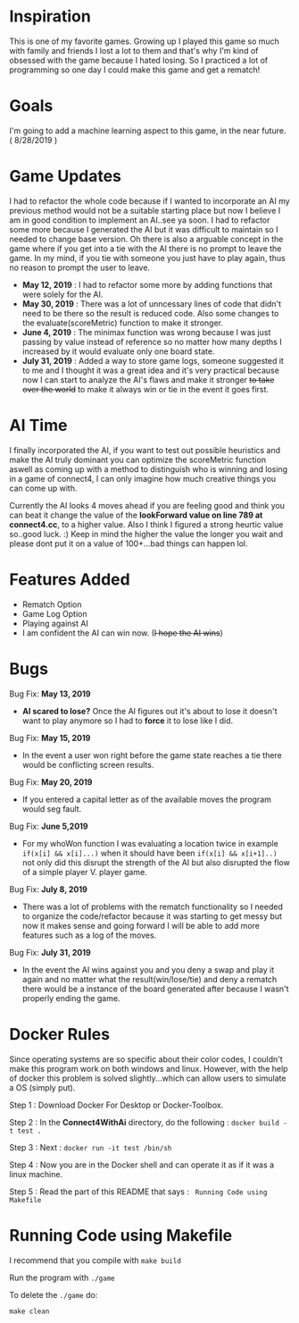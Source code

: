# Inspiration 

This is one of my favorite games. Growing up I played this game so much with family and friends I lost a lot to them and that's why I'm kind of obsessed with the game because I hated losing. So I practiced a lot of programming so one day I could make this game and get a rematch!

# Goals
I'm going to add a machine learning aspect to this game, in the near future. ( 8/28/2019 )

# Game Updates
I had to refactor the whole code because if I wanted to incorporate an AI my previous method would not be a suitable starting place but now I believe I am in good condition to implement an AI..see ya soon. I had to refactor some more because I generated the AI but it was difficult to maintain so I needed to change base version. Oh there is also a arguable concept in the game where if you get into a tie with the AI there is no prompt to leave the game. In my mind, if you tie with someone you just have to play again, thus no reason to prompt the user to leave.
- **May 12, 2019** : 
I had to refactor some more by adding functions that were solely for the AI.
- **May 30, 2019** : 
There was a lot of unncessary lines of code that didn't need to be there so the result is reduced code.
Also some changes to the evaluate(scoreMetric) function to make it stronger.
- **June 4, 2019** : 
The minimax function was wrong because I was just passing by value instead of reference so no matter how many depths I increased by it would evaluate only one board state.
- **July 31, 2019** :
Added a way to store game logs, someone suggested it to me and I thought it was a great idea and it's very practical because now I can start to analyze the AI's flaws and make it stronger ~~to take over the world~~ to make it always win or tie in the event it goes first.

# AI Time
I finally incorporated the AI, if you want to test out possible heuristics and make the AI truly dominant you can optimize the scoreMetric function aswell as coming up with a method to distinguish who is winning and losing in a game of connect4, I can only imagine how much creative things you can come up with.

Currently the AI looks 4 moves ahead if you are feeling good and think you can beat it change the value of the **lookForward value on line 789 at connect4.cc**, to a higher value. Also I think I figured a strong heurtic value so..good luck. :)
Keep in mind the higher the value the longer you wait and please dont put it on a value of 100+...bad things can happen lol.

# Features Added
- Rematch Option
- Game Log Option
- Playing against AI 
- I am confident the AI can win now. (~~I hope the AI wins~~)

# Bugs
Bug Fix: **May 13, 2019**
- **AI scared to lose?** Once the AI figures out it's about to lose it doesn't want to play anymore so I had to **force** it to lose like I did.

Bug Fix: **May 15, 2019**
- In the event a user won right before the game state reaches a tie there would be conflicting screen results.

Bug Fix: **May 20, 2019**
- If you entered a capital letter as of the available moves the program would seg fault.

Bug Fix: **June 5,2019**
- For my whoWon function I was evaluating a location twice in example ```if(x[i] && x[i]...)``` when it should have been ```if(x[i] && x[i+1]..)``` not only did this disrupt the strength of the AI but also disrupted the flow of a simple player V. player game.

Bug Fix: **July 8, 2019**
- There was a lot of problems with the rematch functionality so I needed to organize the code/refactor because it was starting to get messy but now it makes sense and going forward I will be able to add more features such as a log of the moves.

Bug Fix: **July 31, 2019**
- In the event the AI wins against you and you deny a swap and play it again and no matter what the result(win/lose/tie) and deny a rematch there would be a instance of the board generated after because I wasn't properly ending the game.

# Docker Rules
Since operating systems are so specific about their color codes, I couldn't make this program work on both windows and linux. However, with the help of docker this problem is solved slightly...which can allow users to simulate a OS (simply put).

Step 1 : Download Docker For Desktop or Docker-Toolbox.

Step 2 : In the **Connect4WithAi** directory, do the following : ``docker build -t test . ``

Step 3 : Next : `` docker run -it test /bin/sh ``

Step 4 : Now you are in the Docker shell and can operate it as if it was a linux machine.

Step 5 : Read the part of this README that says : `` Running Code using Makefile``

# Running Code using Makefile

I recommend that you compile with ``make build``

Run the program with ``./game``

To delete the ``./game`` do:

 ``make clean``

